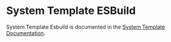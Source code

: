 # System Template ESBuild

System Template Esbuild is documented in the [System Template Documentation](https://system-template-docs.readthedocs.io/en/3.14.0/system_template_esbuild/system_template_esbuild/).
